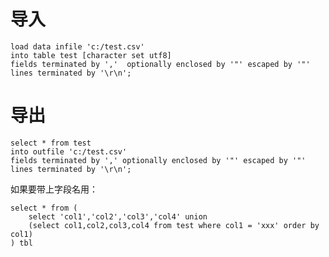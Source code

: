 # 导入

    load data infile 'c:/test.csv'   
    into table test [character set utf8]
    fields terminated by ','  optionally enclosed by '"' escaped by '"'   
    lines terminated by '\r\n';

# 导出

    select * from test 
    into outfile 'c:/test.csv'   
    fields terminated by ',' optionally enclosed by '"' escaped by '"'   
    lines terminated by '\r\n';   

如果要带上字段名用：

    select * from (
    	select 'col1','col2','col3','col4' union 
    	(select col1,col2,col3,col4 from test where col1 = 'xxx' order by col1)
    ) tbl 
